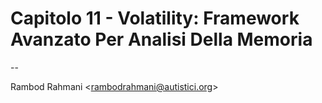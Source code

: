 # Capitolo 11 - Volatility: Framework Avanzato Per Analisi Della Memoria

--

Rambod Rahmani <<rambodrahmani@autistici.org>>
